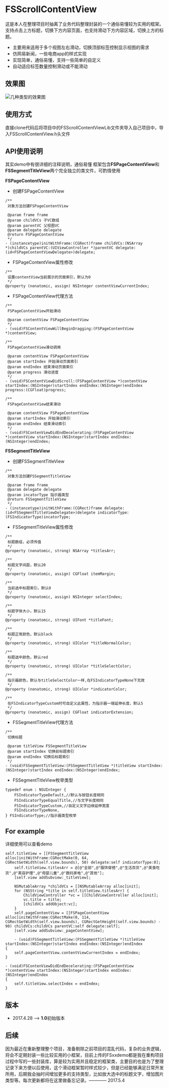 # FSScrollContentView
这是本人在整理项目时抽离了业务代码整理封装的一个通俗易懂较为实用的框架。
支持点击上方标题，切换下方内容页面，也支持滑动下方内容区域，切换上方的标题。
* 主要用来适用于多个视图左右滑动，切换顶部标签控制显示视图的需求
* 仿网易新闻，一些电商app的样式实现
* 实现简单，通俗易懂，支持一些简单的自定义
* 自动适应标签数量控制滑动或不能滑动
## 效果图
![几种类型的效果图](https://github.com/shunFSKi/ImageResources/blob/master/scrollContentView.gif)
## 使用方式
直接clone代码后将项目中的FSScrollContentViewLib文件夹导入自己项目中，导入FSScrollContentView.h头文件
## API使用说明
其实demo中有很详细的注释说明，通俗易懂
框架包含**FSPageContentView**和**FSSegmentTitleView**两个完全独立的类文件，可酌情使用

**FSPageContentView**

* 创建FSPageContentView
```
/**
 对象方法创建FSPageContentView

 @param frame frame
 @param childVCs 子VC数组
 @param parentVC 父视图VC
 @param delegate delegate
 @return FSPageContentView
 */
- (instancetype)initWithFrame:(CGRect)frame childVCs:(NSArray *)childVCs parentVC:(UIViewController *)parentVC delegate:(id<FSPageContentViewDelegate>)delegate;
```
* FSPageContentView属性修改
```
/**
 设置contentView当前展示的页面索引，默认为0
 */
@property (nonatomic, assign) NSInteger contentViewCurrentIndex;
```
* FSPageContentView代理方法
```
/**
 FSPageContentView开始滑动

 @param contentView FSPageContentView
 */
- (void)FSContentViewWillBeginDragging:(FSPageContentView *)contentView;

/**
 FSPageContentView滑动调用

 @param contentView FSPageContentView
 @param startIndex 开始滑动页面索引
 @param endIndex 结束滑动页面索引
 @param progress 滑动进度
 */
- (void)FSContentViewDidScroll:(FSPageContentView *)contentView startIndex:(NSInteger)startIndex endIndex:(NSInteger)endIndex progress:(CGFloat)progress;

/**
 FSPageContentView结束滑动

 @param contentView FSPageContentView
 @param startIndex 开始滑动索引
 @param endIndex 结束滑动索引
 */
- (void)FSContenViewDidEndDecelerating:(FSPageContentView *)contentView startIndex:(NSInteger)startIndex endIndex:(NSInteger)endIndex;
```
**FSSegmentTitleView**
* 创建FSSegmentTitleView
```
/**
 对象方法创建FSSegmentTitleView

 @param frame frame
 @param delegate delegate
 @param incatorType 指示器类型
 @return FSSegmentTitleView
 */
- (instancetype)initWithFrame:(CGRect)frame delegate:(id<FSSegmentTitleViewDelegate>)delegate indicatorType:(FSIndicatorType)incatorType;
```
* FSSegmentTitleView属性修改
```
/**
 标题数组，必须传值
 */
@property (nonatomic, strong) NSArray *titlesArr;

/**
 标题文字间距，默认20
 */
@property (nonatomic, assign) CGFloat itemMargin;

/**
 当前选中标题索引，默认0
 */
@property (nonatomic, assign) NSInteger selectIndex;

/**
 标题字体大小，默认15
 */
@property (nonatomic, strong) UIFont *titleFont;

/**
 标题正常颜色，默认black
 */
@property (nonatomic, strong) UIColor *titleNormalColor;

/**
 标题选中颜色，默认red
 */
@property (nonatomic, strong) UIColor *titleSelectColor;

/**
 指示器颜色，默认与titleSelectColor一样,在FSIndicatorTypeNone下无效
 */
@property (nonatomic, strong) UIColor *indicatorColor;

/**
 在FSIndicatorTypeCustom时可自定义此属性，为指示器一端延伸长度，默认5
 */
@property (nonatomic, assign) CGFloat indicatorExtension;
```
* FSSegmentTitleView代理方法
```
/**
 切换标题

 @param titleView FSSegmentTitleView
 @param startIndex 切换前标题索引
 @param endIndex 切换后标题索引
 */
- (void)FSSegmentTitleView:(FSSegmentTitleView *)titleView startIndex:(NSInteger)startIndex endIndex:(NSInteger)endIndex;
```
* FSSegmentTitleView枚举类型
```
typedef enum : NSUInteger {
    FSIndicatorTypeDefault,//默认与按钮长度相同
    FSIndicatorTypeEqualTitle,//与文字长度相同
    FSIndicatorTypeCustom,//自定义文字边缘延伸宽度
    FSIndicatorTypeNone,
} FSIndicatorType;//指示器类型枚举
```
## For example

详细使用可以查看demo
```
self.titleView = [[FSSegmentTitleView alloc]initWithFrame:CGRectMake(0, 64, CGRectGetWidth(self.view.bounds), 50) delegate:self indicatorType:0];
    self.titleView.titlesArr = @[@"全部",@"服饰穿搭",@"生活百货",@"美食吃货",@"美容护理",@"母婴儿童",@"数码家电",@"其他"];
    [self.view addSubview:_titleView];
    
    NSMutableArray *childVCs = [[NSMutableArray alloc]init];
    for (NSString *title in self.titleView.titlesArr) {
        ChildViewController *vc = [[ChildViewController alloc]init];
        vc.title = title;
        [childVCs addObject:vc];
    }
    self.pageContentView = [[FSPageContentView alloc]initWithFrame:CGRectMake(0, 114, CGRectGetWidth(self.view.bounds), CGRectGetHeight(self.view.bounds) - 90) childVCs:childVCs parentVC:self delegate:self];
    [self.view addSubview:_pageContentView];
    
    - (void)FSSegmentTitleView:(FSSegmentTitleView *)titleView startIndex:(NSInteger)startIndex endIndex:(NSInteger)endIndex
{
    self.pageContentView.contentViewCurrentIndex = endIndex;
}

- (void)FSContenViewDidEndDecelerating:(FSPageContentView *)contentView startIndex:(NSInteger)startIndex endIndex:(NSInteger)endIndex
{
    self.titleView.selectIndex = endIndex;
}
```
## 版本
* 2017.4.28 ——> **1.0**初始版本
## 后续
因为最近在重新整理整个项目，准备剔除之前项目的混乱代码，复杂的业务逻辑，将会不定期封装一些比较实用的小框架，目前上传的FSxxdemo都是我在重构项目过程中写的一些封装库，算是较为实用并且稳定的框架类，主要目的也是为了整理记录下来方便以后使用，这个滑动框架暂时样式较少，但是已经能够满足日常开发所用，后期我会抽时间增加更多的支持类型，比如放大选中的标题文字，增加图片类型等。每次更新都将在这里做备忘记录。———— 2017.5.4
